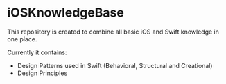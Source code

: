 # iOSKnowledgeBase

This repository is created to combine all basic iOS and Swift knowledge in one place.

Currently it contains:
- Design Patterns used in Swift (Behavioral, Structural and Creational)
- Design Principles

